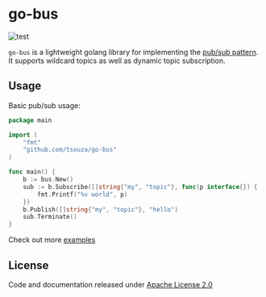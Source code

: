 # go-bus

![test](https://github.com/tsouza/go-bus/actions/workflows/test.yml/badge.svg)

`go-bus` is a lightweight golang library for implementing the [pub/sub pattern](https://en.wikipedia.org/wiki/Publish%E2%80%93subscribe_pattern). It supports wildcard topics as well as dynamic topic subscription.

## Usage

Basic pub/sub usage:

```go
package main

import (
	"fmt"
	"github.com/tsouza/go-bus"
)

func main() {
	b := bus.New()
	sub := b.Subscribe([]string{"my", "topic"}, func(p interface{}) {
		fmt.Printf("%v world", p)
	})
	b.Publish([]string{"my", "topic"}, "hello")
	sub.Terminate()
}
```

Check out more [examples](examples)

## License

Code and documentation released under [Apache License 2.0](LICENSE)